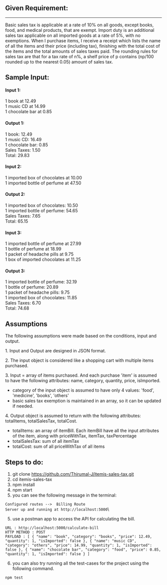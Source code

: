 ## Given Requirement:
------------------

Basic sales tax is applicable at a rate of 10% on all goods, except books, food, and medical products, that are exempt. Import duty is an additional sales tax applicable on all imported goods at a rate of 5%, with no exemptions. When I purchase items, I receive a receipt which lists the name of all the items and their price (including tax), finishing with the total cost of the items and the total amounts of sales taxes paid. The rounding rules for sales tax are that for a tax rate of n%, a shelf price of p contains (np/100 rounded up to the nearest 0.05) amount of sales tax.

Sample Input:
-------------

#### Input 1:

1 book at 12.49\
1 music CD at 14.99\
1 chocolate bar at 0.85

#### Output 1:

1 book: 12.49\
1 music CD: 16.49\
1 chocolate bar: 0.85\
Sales Taxes: 1.50\
Total: 29.83

#### Input 2:

1 imported box of chocolates at 10.00\
1 imported bottle of perfume at 47.50

#### Output 2:

1 imported box of chocolates: 10.50\
1 imported bottle of perfume: 54.65\
Sales Taxes: 7.65\
Total: 65.15

#### Input 3:

1 imported bottle of perfume at 27.99\
1 bottle of perfume at 18.99\
1 packet of headache pills at 9.75\
1 box of imported chocolates at 11.25

#### Output 3:

1 imported bottle of perfume: 32.19\
1 bottle of perfume: 20.89\
1 packet of headache pills: 9.75\
1 imported box of chocolates: 11.85\
Sales Taxes: 6.70\
Total: 74.68

Assumptions
-----------

The following assumptions were made based on the conditions, input and output.

1\. Input and Output are designed in JSON format.

2\. The input object is considered like a shopping cart with multiple items purchased.

3\. Input = array of items purchased. And each purchase 'item' is assumed to have the following attributes: name, category, quantity, price, isImported.

-   category of the input object is assumed to have only 4 values: 'food', 'medicine', 'books', 'others'
-   basic sales tax exemption is maintained in an array, so it can be updated if needed.

4\. Output object is assumed to return with the following attributes: totalItems, totalSalesTax, totalCost.

-   totalItems: an array of itemBill. Each itemBill have all the input attributes of the item, along with priceWithTax, itemTax, taxPercentage
-   totalSalesTax: sum of all itemTax
-   totalCost: sum of all priceWithTax of all items


## Steps to do:

1. git clone https://github.com/Thirumal-J/itemis-sales-tax.git
2. cd itemis-sales-tax
3. npm install
4. npm start
5. you can see the following message in the terminal:

``Configured routes -->  Billing Route ``\
``Server up and running at http://localhost:5000``\

5. use a postman app to access the API for calculating the bill.

`` URL : http://localhost:5000/calculate-bill ``\
`` HTTP METHOD : POST ``\
``PAYLOAD : [
    {
        "name": "book",
        "category": "books",
        "price": 12.49,
        "quantity": 1,
        "isImported": false
    },
    {
        "name": "music CD",
        "category": "others",
        "price": 14.99,
        "quantity": 1,
        "isImported": false
    },
    {
        "name": "chocolate bar",
        "category": "food",
        "price": 0.85,
        "quantity": 1,
        "isImported": false
    }
] ``

6. you can also try running all the test-cases for the project using the following command.

``npm test``
